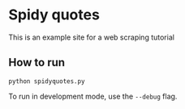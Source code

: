 # Spidy quotes

This is an example site for a web scraping tutorial


## How to run

    python spidyquotes.py

To run in development mode, use the `--debug` flag.
